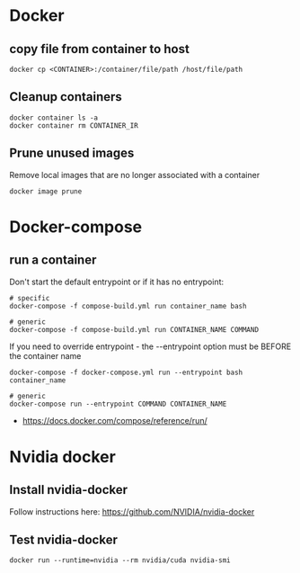# Docker

## copy file from container to host

    docker cp <CONTAINER>:/container/file/path /host/file/path
    
## Cleanup containers

```
docker container ls -a
docker container rm CONTAINER_IR
```

## Prune unused images

Remove local images that are no longer associated with a container

    docker image prune

# Docker-compose

## run a container 

Don't start the default entrypoint or if it has no entrypoint:

```
# specific
docker-compose -f compose-build.yml run container_name bash

# generic
docker-compose -f compose-build.yml run CONTAINER_NAME COMMAND
```

If you need to override entrypoint - the --entrypoint option must be BEFORE the container name

```
docker-compose -f docker-compose.yml run --entrypoint bash container_name

# generic 
docker-compose run --entrypoint COMMAND CONTAINER_NAME
```

* https://docs.docker.com/compose/reference/run/

# Nvidia docker

## Install nvidia-docker

Follow instructions here: https://github.com/NVIDIA/nvidia-docker

## Test nvidia-docker

```
docker run --runtime=nvidia --rm nvidia/cuda nvidia-smi
```
